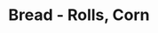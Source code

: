 ---
title: Bread - Rolls, Corn
price: $31.39
description: Proin eu mi. Nulla ac enim. In tempor, turpis nec euismod scelerisque, quam turpis adipiscing lorem, vitae mattis nibh ligula nec sem.
image: https://dummyimage.com/100x250.png/5fa2dd/ffffff
---